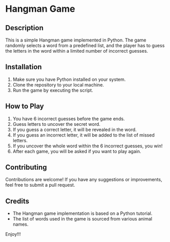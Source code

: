 # Hangman Game

## Description
This is a simple Hangman game implemented in Python. The game randomly selects a word from a predefined list, and the player has to guess the letters in the word within a limited number of incorrect guesses.

## Installation
1. Make sure you have Python installed on your system.
2. Clone the repository to your local machine.
3. Run the game by executing the script.

## How to Play
1. You have 6 incorrect guesses before the game ends.
2. Guess letters to uncover the secret word.
3. If you guess a correct letter, it will be revealed in the word.
4. If you guess an incorrect letter, it will be added to the list of missed letters.
5. If you uncover the whole word within the 6 incorrect guesses, you win!
6. After each game, you will be asked if you want to play again.

## Contributing
Contributions are welcome! If you have any suggestions or improvements, feel free to submit a pull request.

## Credits
- The Hangman game implementation is based on a Python tutorial.
- The list of words used in the game is sourced from various animal names.

Enjoy!!!
